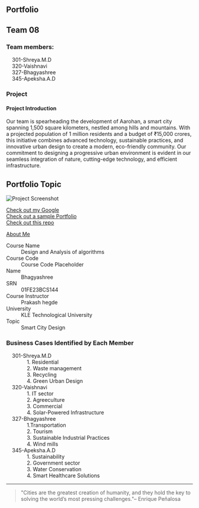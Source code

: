 ## Portfolio
## Team 08
### Team members:
<dl>
  <dt>&nbsp;&nbsp;&nbsp;&nbsp;301-Shreya.M.D</dt>
  <dt>&nbsp;&nbsp;&nbsp;&nbsp;320-Vaishnavi</dt>
  <dt>&nbsp;&nbsp;&nbsp;&nbsp;327-Bhagyashree</dt>
  <dt>&nbsp;&nbsp;&nbsp;&nbsp;345-Apeksha.A.D</dt>
</dl>

### Project
#### Project Introduction
Our team is spearheading the development of Aarohan, a smart city spanning 1,500 square kilometers, nestled among hills and mountains. With a projected population of 1 million residents and a budget of ₹15,000 crores, this initiative combines advanced technology, sustainable practices, and innovative urban design to create a modern, eco-friendly community. Our commitment to designing a progressive urban environment is evident in our seamless integration of nature, cutting-edge technology, and efficient infrastructure.

## Portfolio Topic

![Project Screenshot](assets/image.jpg)

[Check out my Google](https://www.google.com/)<br>
[Check out a sample Portfolio](https://jiyapalrecha35.github.io/Google.github.io/)<br>
[Check out this repo](https://github.com/hiteshchoudhary/apihub)<br>

[About Me](about.md)

<dl>
  <dt>Course Name</dt>
  <dd>Design and Analysis of algorithms</dd>
  <dt>Course Code</dt>
  <dd>Course Code Placeholder</dd>
  <dt>Name</dt>
  <dd>Bhagyashree</dd>
  <dt>SRN</dt>
  <dd>01FE23BCS144</dd>
  <dt>Course Instructor</dt>
  <dd>Prakash hegde</dd>
  <dt>University</dt>
  <dd>KLE Technological University</dd>
  <dt> Topic</dt>
  <dd>Smart City Design</dd>
</dl>
<h3>Business Cases Identified by Each Member</h3>
<dl>
  <dt>&nbsp;&nbsp;&nbsp;&nbsp;301-Shreya.M.D</dt>
  <dd>&nbsp;&nbsp;&nbsp;&nbsp;1. Residential</dd>
  <dd>&nbsp;&nbsp;&nbsp;&nbsp;2. Waste management</dd>
  <dd>&nbsp;&nbsp;&nbsp;&nbsp;3. Recycling</dd>
  <dd>&nbsp;&nbsp;&nbsp;&nbsp;4. Green Urban Design</dd>
  
  <dt>&nbsp;&nbsp;&nbsp;&nbsp;320-Vaishnavi</dt>
  <dd>&nbsp;&nbsp;&nbsp;&nbsp;1. IT sector</dd>
  <dd>&nbsp;&nbsp;&nbsp;&nbsp;2. Agreeculture</dd>
  <dd>&nbsp;&nbsp;&nbsp;&nbsp;3. Commercial</dd>
  <dd>&nbsp;&nbsp;&nbsp;&nbsp;4. Solar-Powered Infrastructure</dd>

  <dt>&nbsp;&nbsp;&nbsp;&nbsp;327-Bhagyashree</dt>
  <dd>&nbsp;&nbsp;&nbsp;&nbsp;1.Transportation</dd>
  <dd>&nbsp;&nbsp;&nbsp;&nbsp;2. Tourism</dd>
  <dd>&nbsp;&nbsp;&nbsp;&nbsp;3. Sustainable Industrial Practices</dd>
  <dd>&nbsp;&nbsp;&nbsp;&nbsp;4. Wind mills</dd>

  <dt>&nbsp;&nbsp;&nbsp;&nbsp;345-Apeksha.A.D</dt>
  <dd>&nbsp;&nbsp;&nbsp;&nbsp;1. Sustainability</dd>
  <dd>&nbsp;&nbsp;&nbsp;&nbsp;2. Government sector </dd>
  <dd>&nbsp;&nbsp;&nbsp;&nbsp;3. Water Conservation </dd>
  <dd>&nbsp;&nbsp;&nbsp;&nbsp;4. Smart Healthcare Solutions</dd>
</dl>

 

---

> "Cities are the greatest creation of humanity, and they hold the key to solving the world’s most pressing challenges."– Enrique Peñalosa
